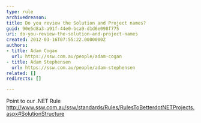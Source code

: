 ```yaml
---
type: rule
archivedreason: 
title: Do you review the Solution and Project names?
guid: 90e5d8a3-a91f-44e0-bca9-d1d6e098f775
uri: do-you-review-the-solution-and-project-names
created: 2012-03-16T07:55:22.0000000Z
authors:
- title: Adam Cogan
  url: https://ssw.com.au/people/adam-cogan
- title: Adam Stephensen
  url: https://ssw.com.au/people/adam-stephensen
related: []
redirects: []

---
```



<div><span>Point to our .NET Rule</span></div>
<div><span><a href="https&#58;//mail.ssw.com.au/owa/redir.aspx?C=796a6508899b4b10ac0182d591160c2c&amp;URL=http&#58;//www.ssw.com.au/ssw/standards/Rules/RulesToBetterdotNETProjects.aspx%23SolutionStructure" target="_blank">http&#58;//www.ssw.com.au/ssw/standards/Rules/RulesToBetterdotNETProjects.aspx#SolutionStructure</a> 
</span></div>
<div style="margin&#58;0px;"><font face="Calibri,sans-serif" size="2"><span style="font-size&#58;11pt;">&#160;</span></font></div>
<br><excerpt class='endintro'></excerpt><br>




